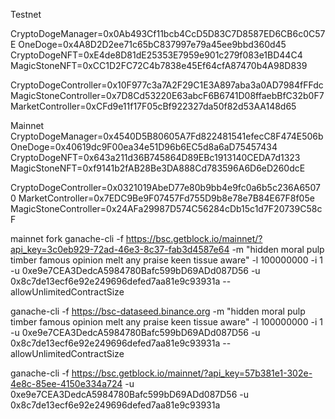 


Testnet

CryptoDogeManager=0x0Ab493Cf11bcb4CcD5D83C7D8587ED6CB6c0C57E
OneDoge=0x4A8D2D2ee71c65bC837997e79a45ee9bbd360d45
CryptoDogeNFT=0xE4de8D81dE25353E7959e901c279f083e1BD44C4
MagicStoneNFT=0xCC1D2FC72C4b7838e45Ef64cfA87470b4A98D839

CryptoDogeController=0x10F977c3a7A2F29C1E3A897aba3a0AD7984fFFdc
MagicStoneController=0x7D8Cd53220E63abcF6B6741D08ffaebBfC32b0F7
MarketController=0xCFd9e11f17F05cBf922327da50f82d53AA148d65





Mainnet
CryptoDogeManager=0x4540D5B80605A7Fd822481541efecC8F474E506b
OneDoge=0x40619dc9F00ea34e51D96b6EC5d8a6aD75457434
CryptoDogeNFT=0x643a211d36B745864D89EBc1913140CEDA7d1323
MagicStoneNFT=0xf9141b2fAB28Be3DA888Cd783596A6D6eD260dcE

CryptoDogeController=0x0321019AbeD77e80b9bb4e9fc0a6b5c236A65070
MarketController=0x7EDC9Be9F07457Fd755D9b8e78e7B84E67F8f05e
MagicStoneController=0x24AFa29987D574C56284cDb15c1d7F20739C58cF





mainnet fork
ganache-cli -f https://bsc.getblock.io/mainnet/?api_key=3c0eb929-72ad-46e3-8c37-fab3d4587e64 -m "hidden moral pulp timber famous opinion melt any praise keen tissue aware" -l 100000000 -i 1 -u 0xe9e7CEA3DedcA5984780Bafc599bD69ADd087D56 -u 0x8c7de13ecf6e92e249696defed7aa81e9c93931a --allowUnlimitedContractSize

ganache-cli -f https://bsc-dataseed.binance.org -m "hidden moral pulp timber famous opinion melt any praise keen tissue aware" -l 100000000 -i 1 -u 0xe9e7CEA3DedcA5984780Bafc599bD69ADd087D56 -u 0x8c7de13ecf6e92e249696defed7aa81e9c93931a --allowUnlimitedContractSize



ganache-cli -f https://bsc.getblock.io/mainnet/?api_key=57b381e1-302e-4e8c-85ee-4150e334a724 -u 0xe9e7CEA3DedcA5984780Bafc599bD69ADd087D56 -u 0x8c7de13ecf6e92e249696defed7aa81e9c93931a